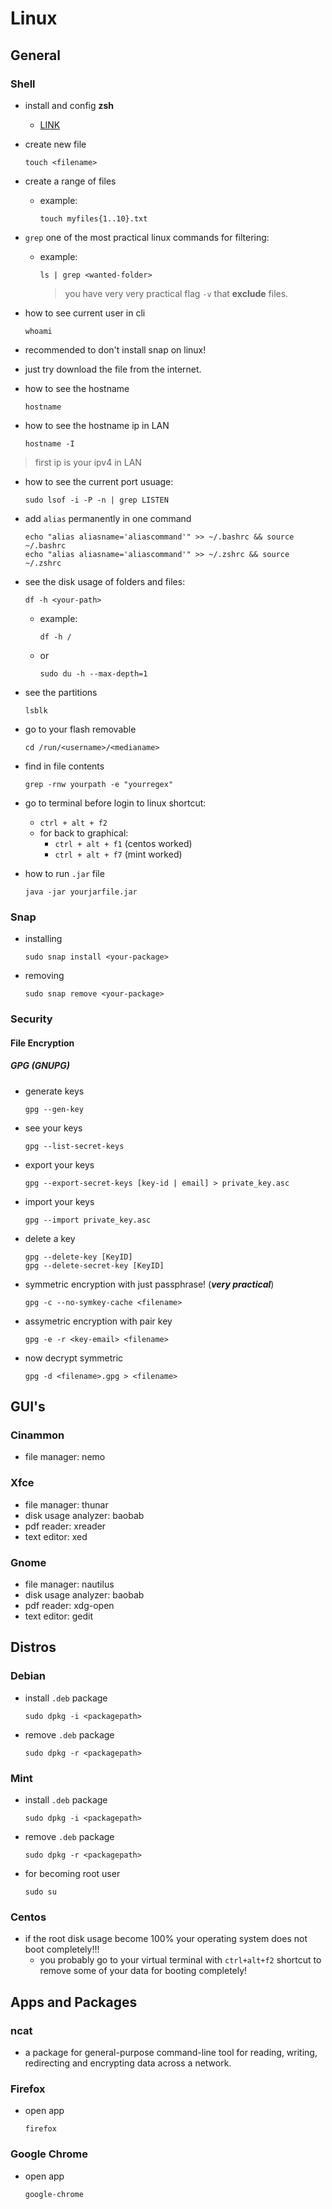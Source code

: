 # Linux

## General

### Shell

- install and config **zsh**
  - [LINK](https://gist.github.com/n1snt/454b879b8f0b7995740ae04c5fb5b7df)

- create new file

  ```shell
  touch <filename>
  ```

- create a range of files
  - example:

    ```shell
    touch myfiles{1..10}.txt
    ```
  
- `grep` one of the most practical linux commands for filtering:
  - example:

    ```shell
    ls | grep <wanted-folder>
    ```

    > you have very very practical flag `-v` that **exclude** files.

- how to see current user in cli

  ```shell
  whoami
  ```

- recommended to don't install snap on linux!
- just try download the file from the internet.

- how to see the hostname

  ```shell
  hostname
  ```

- how to see the hostname ip in LAN

  ```shell
  hostname -I
  ```

> first ip is your ipv4 in LAN

- how to see the current port usuage:

  ```shell
  sudo lsof -i -P -n | grep LISTEN
  ```
  
- add `alias` permanently in one command

  ```shell
  echo "alias aliasname='aliascommand'" >> ~/.bashrc && source ~/.bashrc
  echo "alias aliasname='aliascommand'" >> ~/.zshrc && source ~/.zshrc
  ```

- see the disk usage of folders and files:

  ```shell
  df -h <your-path>
  ```

  - example:

      ```shell
      df -h /
      ```

  - or

    ```shell
    sudo du -h --max-depth=1
    ```

- see the partitions

  ```shell
  lsblk
  ```

- go to your flash removable

  ```shell
  cd /run/<username>/<medianame>
  ```

- find in file contents

  ```shell
  grep -rnw yourpath -e "yourregex"
  ```
  
- go to terminal before login to linux shortcut:
  - `ctrl + alt + f2`
  - for back to graphical:
    - `ctrl + alt + f1` (centos worked)
    - `ctrl + alt + f7` (mint worked)

- how to run `.jar` file

  ```shell
  java -jar yourjarfile.jar
  ```

### Snap

- installing

  ```shell
  sudo snap install <your-package>
  ```

- removing

  ```shell
  sudo snap remove <your-package>
  ```

### Security

#### File Encryption

##### GPG (GNUPG)

- generate keys

  ```shell
  gpg --gen-key
  ```

- see your keys

  ```shell
  gpg --list-secret-keys
  ```
  
- export your keys

  ```shell
  gpg --export-secret-keys [key-id | email] > private_key.asc
  ```
  
- import your keys

  ```shell
  gpg --import private_key.asc
  ```

- delete a key

  ```shell
  gpg --delete-key [KeyID]
  gpg --delete-secret-key [KeyID]
  ```

- symmetric encryption with just passphrase! (***very practical***)

  ```shell
  gpg -c --no-symkey-cache <filename>
  ```

- assymetric encryption with pair key

  ```shell
  gpg -e -r <key-email> <filename>
  ```
  
- now decrypt symmetric

  ```shell
  gpg -d <filename>.gpg > <filename>
  ```

## GUI's

### Cinammon

- file manager: nemo

### Xfce

- file manager: thunar
- disk usage analyzer: baobab
- pdf reader: xreader
- text editor: xed

### Gnome

- file manager: nautilus
- disk usage analyzer: baobab
- pdf reader: xdg-open
- text editor: gedit

## Distros

### Debian

- install `.deb` package

  ```shell
  sudo dpkg -i <packagepath>
  ```

- remove `.deb` package

  ```shell
  sudo dpkg -r <packagepath>
  ```

### Mint

- install `.deb` package

  ```shell
  sudo dpkg -i <packagepath>
  ```

- remove `.deb` package

  ```shell
  sudo dpkg -r <packagepath>
  ```

- for becoming root user

  ```shell
  sudo su
  ```
  
### Centos

- if the root disk usage become 100% your operating system
does not boot completely!!!
  - you probably go to your virtual terminal with `ctrl+alt+f2`
  shortcut to remove some of your data for booting completely!

## Apps and Packages

### ncat

- a package for general-purpose command-line tool for reading, writing, redirecting
and encrypting data across a network.

### Firefox

- open app

  ```shell
  firefox
  ```

### Google Chrome

- open app

  ```shell
  google-chrome
  ```
